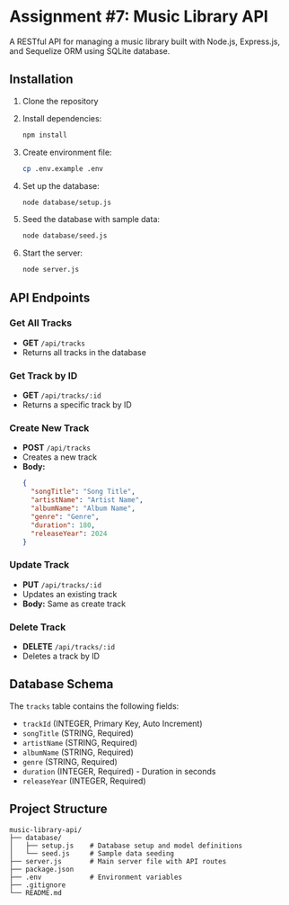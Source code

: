 # Assignment #7: Music Library API

A RESTful API for managing a music library built with Node.js, Express.js, and Sequelize ORM using SQLite database.

## Installation

1. Clone the repository
2. Install dependencies:
   ```bash
   npm install
   ```

3. Create environment file:
   ```bash
   cp .env.example .env
   ```

4. Set up the database:
   ```bash
   node database/setup.js
   ```

5. Seed the database with sample data:
   ```bash
   node database/seed.js
   ```

6. Start the server:
   ```bash
   node server.js
   ```

## API Endpoints

### Get All Tracks
- **GET** `/api/tracks`
- Returns all tracks in the database

### Get Track by ID
- **GET** `/api/tracks/:id`
- Returns a specific track by ID

### Create New Track
- **POST** `/api/tracks`
- Creates a new track
- **Body:**
  ```json
  {
    "songTitle": "Song Title",
    "artistName": "Artist Name",
    "albumName": "Album Name",
    "genre": "Genre",
    "duration": 180,
    "releaseYear": 2024
  }
  ```

### Update Track
- **PUT** `/api/tracks/:id`
- Updates an existing track
- **Body:** Same as create track

### Delete Track
- **DELETE** `/api/tracks/:id`
- Deletes a track by ID

## Database Schema

The `tracks` table contains the following fields:

- `trackId` (INTEGER, Primary Key, Auto Increment)
- `songTitle` (STRING, Required)
- `artistName` (STRING, Required)
- `albumName` (STRING, Required)
- `genre` (STRING, Required)
- `duration` (INTEGER, Required) - Duration in seconds
- `releaseYear` (INTEGER, Required)

## Project Structure

```
music-library-api/
├── database/
│   ├── setup.js    # Database setup and model definitions
│   └── seed.js     # Sample data seeding
├── server.js       # Main server file with API routes
├── package.json
├── .env            # Environment variables
├── .gitignore
└── README.md
```